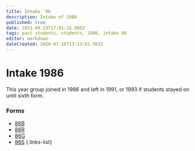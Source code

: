```yaml
---
title: Intake '86
description: Intake of 1986
published: true
date: 2021-09-23T17:01:15.005Z
tags: past students, students, 1986, intake 86
editor: markdown
dateCreated: 2020-07-16T13:13:01.963Z
---
```


# Intake 1986
This year group joined in 1986 and left in 1991, or 1993 if students stayed on until sixth form.

### Forms
- [86B](/students/past/intake-86/b)
- [86R](/students/past/intake-86/r)
- [86G](/students/past/intake-86/g)
- [86S](/students/past/intake-86/s)
{.links-list}

